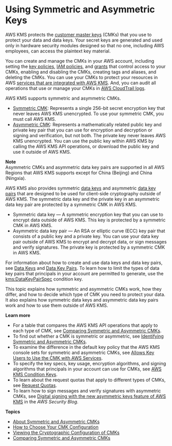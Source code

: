 # Using Symmetric and Asymmetric Keys<a name="symmetric-asymmetric"></a>

AWS KMS protects the [customer master keys](concepts.md#master_keys) \(CMKs\) that you use to protect your data and data keys\. Your secret keys are generated and used only in hardware security modules designed so that no one, including AWS employees, can access the plaintext key material\. 

You can create and manage the CMKs in your AWS account, including setting the [key policies](key-policies.md), [IAM policies](iam-policies.md), and [grants](grants.md) that control access to your CMKs, enabling and disabling the CMKs, creating tags and aliases, and deleting the CMKs\. You can use your CMKs to protect your resources in AWS [services that are integrated with AWS KMS](service-integration.md)\. And, you can audit all operations that use or manage your CMKs in [AWS CloudTrail logs](logging-using-cloudtrail.md)\.

AWS KMS supports symmetric and asymmetric CMKs\.
+ [Symmetric CMK](symm-asymm-concepts.md#symmetric-cmks): Represents a single 256\-bit secret encryption key that never leaves AWS KMS unencrypted\. To use your symmetric CMK, you must call AWS KMS\.
+ [Asymmetric CMK](symm-asymm-concepts.md#asymmetric-cmks): Represents a mathematically related public key and private key pair that you can use for encryption and decryption or signing and verification, but not both\. The private key never leaves AWS KMS unencrypted\. You can use the public key within AWS KMS by calling the AWS KMS API operations, or download the public key and use it outside of AWS KMS\. 

**Note**  
Asymmetric CMKs and asymmetric data key pairs are supported in all AWS Regions that AWS KMS supports except for China \(Beijing\) and China \(Ningxia\)\.

AWS KMS also provides symmetric [data keys](concepts.md#data-keys) and asymmetric [data key pairs](concepts.md#data-key-pairs) that are designed to be used for client\-side cryptography outside of AWS KMS\. The symmetric data key and the private key in an asymmetric data key pair are protected by a symmetric CMK in AWS KMS\. 
+ Symmetric data key — A symmetric encryption key that you can use to encrypt data outside of AWS KMS\. This key is protected by a symmetric CMK in AWS KMS\. 
+ Asymmetric data key pair — An RSA or elliptic curve \(ECC\) key pair that consists of a public key and a private key\. You can use your data key pair outside of AWS KMS to encrypt and decrypt data, or sign messages and verify signatures\. The private key is protected by a symmetric CMK in AWS KMS\.

For information about how to create and use data keys and data key pairs, see [Data Keys](concepts.md#data-keys) and [Data Key Pairs](concepts.md#data-key-pairs)\. To learn how to limit the types of data key pairs that principals in your account are permitted to generate, use the [kms:DataKeyPairSpec](policy-conditions.md#conditions-kms-data-key-spec) condition key\.

This topic explains how symmetric and asymmetric CMKs work, how they differ, and how to decide which type of CMK you need to protect your data\. It also explains how symmetric data keys and asymmetric data key pairs work and how to use them outside of AWS KMS\. 

**Learn more**
+ For a table that compares the AWS KMS API operations that apply to each type of CMK, see [Comparing Symmetric and Asymmetric CMKs](symm-asymm-compare.md)\.
+ To find out whether a CMK is symmetric or asymmetric, see [Identifying Symmetric and Asymmetric CMKs](find-symm-asymm.md)\. 
+ To examine the difference in the default key policy that the AWS KMS console sets for symmetric and asymmetric CMKs, see [Allows Key Users to Use the CMK with AWS Services](key-policies.md#key-policy-service-integration)\. 
+ To specify the key specs, key usage, encryption algorithms, and signing algorithms that principals in your account can use for CMKs, see [AWS KMS Condition Keys](policy-conditions.md#conditions-kms)\.
+ To learn about the request quotas that apply to different types of CMKs, see [Request Quotas](requests-per-second.md)\.
+ To learn how to sign messages and verify signatures with asymmetric CMKs, see [Digital signing with the new asymmetric keys feature of AWS KMS](http://aws.amazon.com/blogs/security/digital-signing-asymmetric-keys-aws-kms/) in the *AWS Security Blog*\.

**Topics**
+ [About Symmetric and Asymmetric CMKs](symm-asymm-concepts.md)
+ [How to Choose Your CMK Configuration](symm-asymm-choose.md)
+ [Viewing the Cryptographic Configuration of CMKs](symm-asymm-crypto-config.md)
+ [Comparing Symmetric and Asymmetric CMKs](symm-asymm-compare.md)